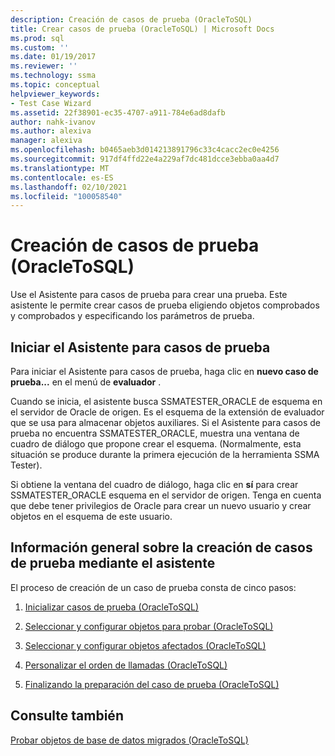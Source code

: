 ```yaml
---
description: Creación de casos de prueba (OracleToSQL)
title: Crear casos de prueba (OracleToSQL) | Microsoft Docs
ms.prod: sql
ms.custom: ''
ms.date: 01/19/2017
ms.reviewer: ''
ms.technology: ssma
ms.topic: conceptual
helpviewer_keywords:
- Test Case Wizard
ms.assetid: 22f38901-ec35-4707-a911-784e6ad8dafb
author: nahk-ivanov
ms.author: alexiva
manager: alexiva
ms.openlocfilehash: b0465aeb3d014213891796c33c4cacc2ec0e4256
ms.sourcegitcommit: 917df4ffd22e4a229af7dc481dcce3ebba0aa4d7
ms.translationtype: MT
ms.contentlocale: es-ES
ms.lasthandoff: 02/10/2021
ms.locfileid: "100058540"
---
```

# <a name="creating-test-cases-oracletosql"></a>Creación de casos de prueba (OracleToSQL)
Use el Asistente para casos de prueba para crear una prueba. Este asistente le permite crear casos de prueba eligiendo objetos comprobados y comprobados y especificando los parámetros de prueba.  
  
## <a name="starting-the-test-case-wizard"></a>Iniciar el Asistente para casos de prueba  
Para iniciar el Asistente para casos de prueba, haga clic en **nuevo caso de prueba...** en el menú de **evaluador** .  
  
Cuando se inicia, el asistente busca SSMATESTER_ORACLE de esquema en el servidor de Oracle de origen. Es el esquema de la extensión de evaluador que se usa para almacenar objetos auxiliares. Si el Asistente para casos de prueba no encuentra SSMATESTER_ORACLE, muestra una ventana de cuadro de diálogo que propone crear el esquema. (Normalmente, esta situación se produce durante la primera ejecución de la herramienta SSMA Tester).  
  
Si obtiene la ventana del cuadro de diálogo, haga clic en **sí** para crear SSMATESTER_ORACLE esquema en el servidor de origen. Tenga en cuenta que debe tener privilegios de Oracle para crear un nuevo usuario y crear objetos en el esquema de este usuario.  
  
## <a name="overview-of-creating-test-cases-using-the-wizard"></a>Información general sobre la creación de casos de prueba mediante el asistente  
El proceso de creación de un caso de prueba consta de cinco pasos:  
  
1.  [Inicializar casos de prueba &#40;OracleToSQL&#41;](../../ssma/oracle/initializing-test-cases-oracletosql.md)  
  
2.  [Seleccionar y configurar objetos para probar &#40;OracleToSQL&#41;](../../ssma/oracle/selecting-and-configuring-objects-to-test-oracletosql.md)  
  
3.  [Seleccionar y configurar objetos afectados &#40;OracleToSQL&#41;](../../ssma/oracle/selecting-and-configuring-affected-objects-oracletosql.md)  
  
4.  [Personalizar el orden de llamadas &#40;OracleToSQL&#41;](../../ssma/oracle/customizing-calls-order-oracletosql.md)  
  
5.  [Finalizando la preparación del caso de prueba &#40;OracleToSQL&#41;](../../ssma/oracle/finishing-test-case-preparation-oracletosql.md)  
  
## <a name="see-also"></a>Consulte también  
[Probar objetos de base de datos migrados &#40;OracleToSQL&#41;](../../ssma/oracle/testing-migrated-database-objects-oracletosql.md)  
  
